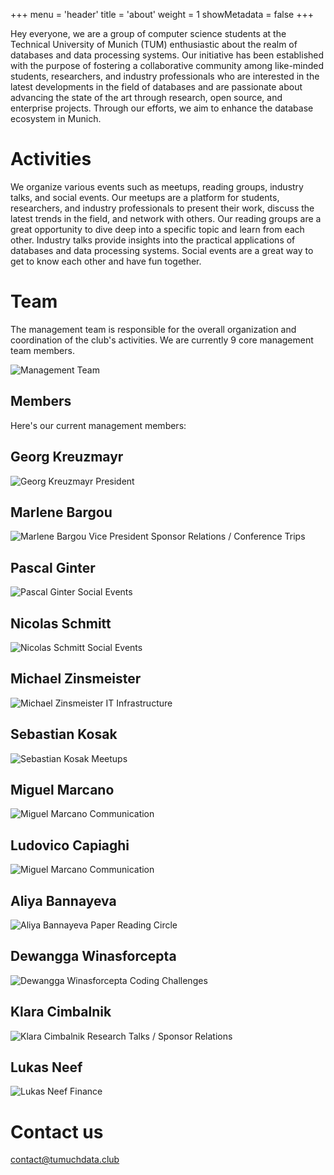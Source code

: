 +++
menu = 'header'
title = 'about'
weight = 1
showMetadata = false
+++

Hey everyone,
we are a group of computer science students at the Technical University of Munich (TUM) enthusiastic about the realm of databases and data processing systems. Our initiative has been established with the purpose of fostering a collaborative community among like-minded students, researchers, and industry professionals who are interested in the latest developments in the field of databases and are passionate about advancing the state of the art through research, open source, and enterprise projects. Through our efforts, we aim to enhance the database ecosystem in Munich.

# Activities

We organize various events such as meetups, reading groups, industry talks, and social events. Our meetups are a platform for students, researchers, and industry professionals to present their work, discuss the latest trends in the field, and network with others. Our reading groups are a great opportunity to dive deep into a specific topic and learn from each other. Industry talks provide insights into the practical applications of databases and data processing systems. Social events are a great way to get to know each other and have fun together.

# Team 

The management team is responsible for the overall organization and coordination of the club's activities. We are currently 9 core management team members.

![Management Team](team/images/group.jpg)

## Members

Here's our current management members:

<div class="teamContainer">

<div class="teamMember">
<h2 id="georg">Georg Kreuzmayr</h2>
<img class="teamMemberImage" src="team/images/georg-square.jpg" alt="Georg Kreuzmayr"  />
<span class="teamMemberRoleSpecial">President</span>
</div>

<div class="teamMember">
<h2 id="marlene">Marlene Bargou</h2>
<img src="team/images/marlene-square.jpg" alt="Marlene Bargou" class="teamMemberImage" />
<span class="teamMemberRoleSpecial">Vice President</span>
<span class="teamMemberRole">Sponsor Relations / Conference Trips</span>
</div>

<div class="teamMember">
<h2 id="pascal">Pascal Ginter</h2>
<img src="team/images/pascal-square.jpg" alt="Pascal Ginter" class="teamMemberImage" />
<span class="teamMemberRole">Social Events</span>
</div>

<div class="teamMember">
<h2 id="pascal">Nicolas Schmitt</h2>
<img src="team/images/nicolas-square.jpg" alt="Nicolas Schmitt" class="teamMemberImage" />
<span class="teamMemberRole">Social Events</span>
</div>

<div class="teamMember">
<h2 id="michael">Michael Zinsmeister</h2>
<img src="team/images/michael-square.jpg" alt="Michael Zinsmeister" class="teamMemberImage" />
<span class="teamMemberRole">IT Infrastructure</span>
</div>

<div class="teamMember">
<h2 id="michal">Sebastian Kosak</h2>
<img src="team/images/sebastian-square.jpg" alt="Sebastian Kosak" class="teamMemberImage" />
<span class="teamMemberRole">Meetups</span>
</div>

<div class="teamMember">
<h2 id="miguel">Miguel Marcano</h2>
<img src="team/images/miguel-square.jpg" alt="Miguel Marcano" class="teamMemberImage" />
<span class="teamMemberRole">Communication</span>
</div>

<div class="teamMember">
<h2 id="miguel">Ludovico Capiaghi</h2>
<img src="team/images/ludovico-square.jpg" alt="Miguel Marcano" class="teamMemberImage" />
<span class="teamMemberRole">Communication</span>
</div>

<div class="teamMember">
<h2 id="aliya">Aliya Bannayeva</h2>
<img src="team/images/aliya-square.jpg" alt="Aliya Bannayeva" class="teamMemberImage" />
<span class="teamMemberRole">Paper Reading Circle</span>
</div>

<div class="teamMember">
<h2 id="miguel">Dewangga Winasforcepta</h2>
<img src="team/images/dewangga-square.jpg" alt="Dewangga Winasforcepta" class="teamMemberImage" />
<span class="teamMemberRole">Coding Challenges</span>
</div>

<div class="teamMember">
<h2 id="miguel">Klara Cimbalnik</h2>
<img src="team/images/klara-square.jpg" alt="Klara Cimbalnik" class="teamMemberImage" />
<span class="teamMemberRole">Research Talks / Sponsor Relations</span>
</div>

<div class="teamMember">
<h2 id="miguel">Lukas Neef</h2>
<img src="team/images/lukas-square.jpg" alt="Lukas Neef" class="teamMemberImage" />
<span class="teamMemberRole">Finance</span>
</div>

</div>



# Contact us 

contact@tumuchdata.club

